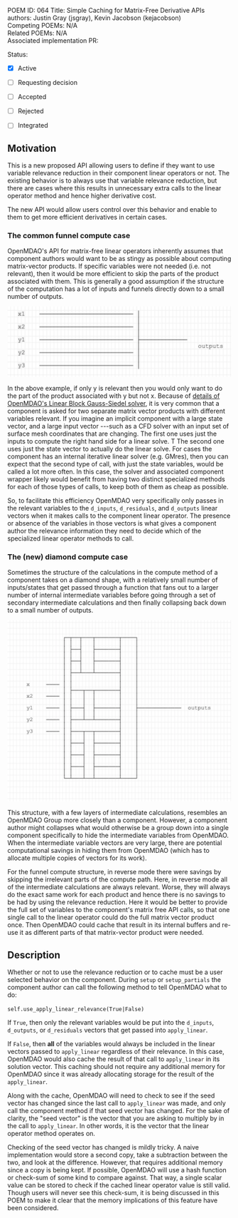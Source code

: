 POEM ID: 064
Title: Simple Caching for Matrix-Free Derivative APIs  
authors: Justin Gray (jsgray), Kevin Jacobson (kejacobson)  
Competing POEMs: N/A    
Related POEMs: N/A  
Associated implementation PR:  

Status:

- [x] Active
- [ ] Requesting decision
- [ ] Accepted
- [ ] Rejected
- [ ] Integrated


## Motivation

This is a new proposed API allowing users to define if they want to use variable relevance reduction in their component linear operators or not. 
The existing behavior is to always use that variable relevance reduction, but there are cases where this results in unnecessary extra calls to the linear operator method and hence higher derivative cost. 

The new API would allow users control over this behavior and enable to them to get more efficient derivatives in certain cases. 

### The common funnel compute case

OpenMDAO's API for matrix-free linear operators inherently assumes that component authors would want to be as stingy as possible about computing matrix-vector products. 
If specific variables were not needed (i.e. not relevant), then it would be more efficient to skip the parts of the product associated with them. This is generally a good assumption if the structure of the computation has a lot of inputs and funnels directly down to a small number of outputs. 

![funnel compute structure](POEM_064/funnel_compute.png)

In the above example, if only y is relevant then you would only want to do the part of the product associated with y but not x.
Because of [details of OpenMDAO's Linear Block Gauss-Siedel solver](https://youtu.be/4JQ1fMZbR1E?t=724), 
it is very common that a component is asked for two separate matrix vector products with different variables relevant. 
If you imagine an implicit component with a large state vector, and a large input vector ---such as a CFD solver with an input set of surface mesh coordinates that are changing. 
The first one uses just the inputs to compute the right hand side for a linear solve. T
The second one uses just the state vector to actually do the linear solve. 
For cases the component has an internal iterative linear solver (e.g. GMres), then you can expect that the second type of call, with just the state variables, would be called a lot more often. 
In this case, the solver and associated component wrapper likely would benefit from having two distinct specialized methods for each of those types of calls, to keep both of them as cheap as possible. 

So, to facilitate this efficiency OpenMDAO very specifically only passes in the relevant variables to the `d_inputs`, `d_residuals`, and `d_outputs` linear vectors when it makes calls to the component linear operator. 
The presence or absence of the variables in those vectors is what gives a component author the relevance information they need to decide which of the specialized linear operator methods to call. 


### The (new) diamond compute case

Sometimes the structure of the calculations in the compute method of a component takes on a diamond shape, 
with a relatively small number of inputs/states that get passed through a function that fans out to a larger number of internal intermediate variables before going through a set of secondary intermediate calculations and then finally collapsing back down to a small number of outputs. 

![diamond compute structure](POEM_064/diamond_compute.png)

This structure, with a few layers of intermediate calculations, resembles an OpenMDAO Group more closely than a component. 
However, a component author might collapses what would otherwise be a group down into a single component specifically to hide the intermediate variables from OpenMDAO. 
When the intermediate variable vectors are very large, there are potential computational savings in hiding them from OpenMDAO (which has to allocate multiple copies of vectors for its work). 

For the funnel compute structure, in reverse mode there were savings by skipping the irrelevant parts of the compute path. 
Here, in reverse mode all of the intermediate calculations are always relevant. 
Worse, they will always do the exact same work for each product and hence there is no savings to be had by using the relevance reduction. 
Here it would be better to provide the full set of variables to the component's matrix free API calls, so that one single call to the linear operator could do the full matrix vector product once. 
Then OpenMDAO could cache that result in its internal buffers and re-use it as different parts of that matrix-vector product were needed. 

## Description

Whether or not to use the relevance reduction or to cache must be a user selected behavior on the component. 
During `setup` or `setup_partials` the component author can call the following method to tell OpenMDAO what to do: 

`self.use_apply_linear_relevance(True|False)`

If `True`, then only the relevant variables would be put into the `d_inputs`, `d_outputs`, or `d_residuals` vectors that get passed into `apply_linear`. 

If `False`, then **all** of the variables would always be included in the linear vectors passed to `apply_linear` regardless of their relevance. 
In this case, OpenMDAO would also cache the result of that call to `apply_linear` in its solution vector. 
This caching should not require any additional memory for OpenMDAO since it was already allocating storage for the result of the `apply_linear`. 

Along with the cache, OpenMDAO will need to check to see if the seed vector has changed since the last call to `apply_linear` was made, and only call the component method if that seed vector has changed. 
For the sake of clarity, the "seed vector" is the vector that you are asking to multiply by in the call to `apply_linear`.
In other words, it is the vector that the linear operator method operates on. 

Checking of the seed vector has changed is mildly tricky. 
A naive implementation would store a second copy, take a subtraction between the two, and look at the difference.
However, that requires additional memory since a copy is being kept. 
If possible, OpenMDAO will use a hash function or check-sum of some kind to compare against. 
That way, a single scalar value can be stored to check if the cached linear operator value is still valid. 
Though users will never see this check-sum, it is being discussed in this POEM to make it clear that the memory implications of this feature have been considered. 




